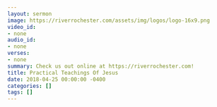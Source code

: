 ```yaml
---
layout: sermon
image: https://riverrochester.com/assets/img/logos/logo-16x9.png
video_id:
- none
audio_id:
- none
verses:
- none
summary: Check us out online at https://riverrochester.com!
title: Practical Teachings Of Jesus
date: 2018-04-25 00:00:00 -0400
categories: []
tags: []
---
```

